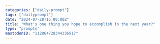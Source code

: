 ```yaml
---
categories: ["daily-prompt"]
tags: ["dailyprompt"]
date: "2024-07-28T15:00:00Z"
title: "What's one thing you hope to accomplish in the next year?"
type: "prompts"
mastodonID: "112864728344336917"
---
```

